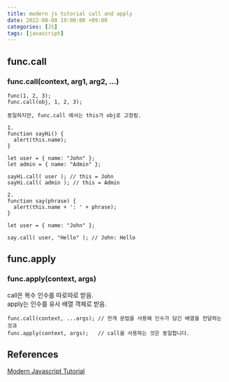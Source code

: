 ```yaml
---
title: modern js tutorial call and apply
date: 2022-08-08 19:00:00 +09:00
categories: [JS]
tags: [javascript]
---
```


## func.call

### func.call(context, arg1, arg2, ...)

`````
func(1, 2, 3);
func.call(obj, 1, 2, 3);

동일하지만, func.call 에서는 this가 obj로 고정됨.

1.
function sayHi() {
  alert(this.name);
}

let user = { name: "John" };
let admin = { name: "Admin" };

sayHi.call( user ); // this = John
sayHi.call( admin ); // this = Admin

2.
function say(phrase) {
  alert(this.name + ': ' + phrase);
}

let user = { name: "John" };

say.call( user, "Hello" ); // John: Hello
`````

## func.apply

### func.apply(context, args)

call은 복수 인수를 따로따로 받음.   
apply는 인수를 유사 배열 객체로 받음.   

`````
func.call(context, ...args); // 전개 문법을 사용해 인수가 담긴 배열을 전달하는 것과
func.apply(context, args);   // call을 사용하는 것은 동일합니다.

`````


## References
[Modern Javascript Tutorial](https://ko.javascript.info/)   
